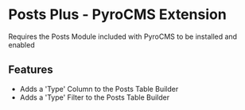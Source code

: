 # Posts Plus - PyroCMS Extension

Requires the Posts Module included with PyroCMS to be installed and enabled

## Features

* Adds a 'Type' Column to the Posts Table Builder
* Adds a 'Type' Filter to the Posts Table Builder
